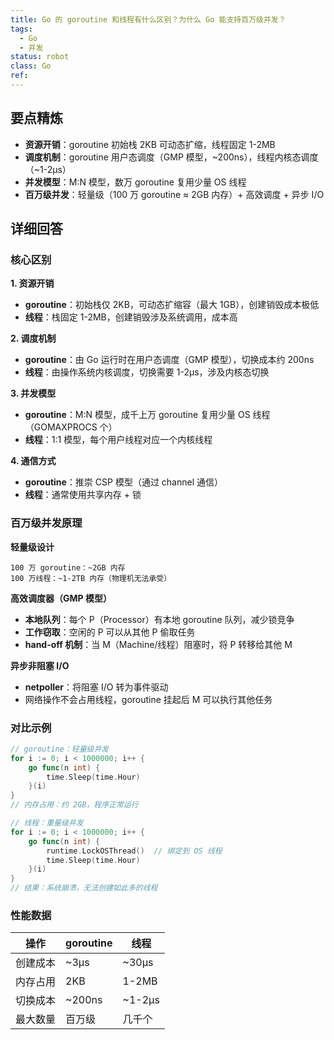 ```yaml
---
title: Go 的 goroutine 和线程有什么区别？为什么 Go 能支持百万级并发？
tags:
  - Go
  - 并发
status: robot
class: Go
ref:
---
```


## 要点精炼

- **资源开销**：goroutine 初始栈 2KB 可动态扩缩，线程固定 1-2MB
- **调度机制**：goroutine 用户态调度（GMP 模型，~200ns），线程内核态调度（~1-2μs）
- **并发模型**：M:N 模型，数万 goroutine 复用少量 OS 线程
- **百万级并发**：轻量级（100 万 goroutine ≈ 2GB 内存）+ 高效调度 + 异步 I/O

## 详细回答

### 核心区别

**1. 资源开销**
- **goroutine**：初始栈仅 2KB，可动态扩缩容（最大 1GB），创建销毁成本极低
- **线程**：栈固定 1-2MB，创建销毁涉及系统调用，成本高

**2. 调度机制**
- **goroutine**：由 Go 运行时在用户态调度（GMP 模型），切换成本约 200ns
- **线程**：由操作系统内核调度，切换需要 1-2μs，涉及内核态切换

**3. 并发模型**
- **goroutine**：M:N 模型，成千上万 goroutine 复用少量 OS 线程（GOMAXPROCS 个）
- **线程**：1:1 模型，每个用户线程对应一个内核线程

**4. 通信方式**
- **goroutine**：推崇 CSP 模型（通过 channel 通信）
- **线程**：通常使用共享内存 + 锁

### 百万级并发原理

**轻量级设计**
```
100 万 goroutine：~2GB 内存
100 万线程：~1-2TB 内存（物理机无法承受）
```

**高效调度器（GMP 模型）**
- **本地队列**：每个 P（Processor）有本地 goroutine 队列，减少锁竞争
- **工作窃取**：空闲的 P 可以从其他 P 偷取任务
- **hand-off 机制**：当 M（Machine/线程）阻塞时，将 P 转移给其他 M

**异步非阻塞 I/O**
- **netpoller**：将阻塞 I/O 转为事件驱动
- 网络操作不会占用线程，goroutine 挂起后 M 可以执行其他任务

### 对比示例

```go
// goroutine：轻量级并发
for i := 0; i < 1000000; i++ {
    go func(n int) {
        time.Sleep(time.Hour)
    }(i)
}
// 内存占用：约 2GB，程序正常运行

// 线程：重量级并发
for i := 0; i < 1000000; i++ {
    go func(n int) {
        runtime.LockOSThread()  // 绑定到 OS 线程
        time.Sleep(time.Hour)
    }(i)
}
// 结果：系统崩溃，无法创建如此多的线程
```

### 性能数据

| 操作 | goroutine | 线程 |
|------|-----------|------|
| 创建成本 | ~3μs | ~30μs |
| 内存占用 | 2KB | 1-2MB |
| 切换成本 | ~200ns | ~1-2μs |
| 最大数量 | 百万级 | 几千个 |
